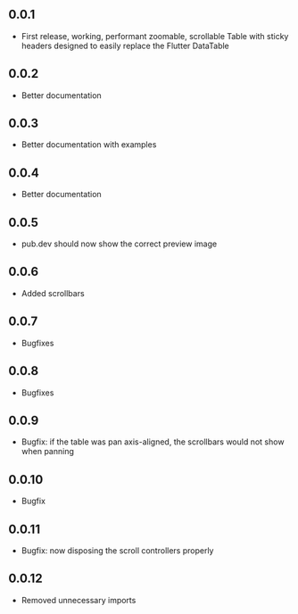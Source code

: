## 0.0.1

* First release, working, performant zoomable, scrollable Table with sticky headers designed to easily replace the Flutter DataTable

## 0.0.2
* Better documentation

## 0.0.3
* Better documentation with examples

## 0.0.4
* Better documentation

## 0.0.5
* pub.dev should now show the correct preview image

## 0.0.6
 * Added scrollbars

## 0.0.7
 * Bugfixes

## 0.0.8
 * Bugfixes

## 0.0.9
 * Bugfix: if the table was pan axis-aligned, the scrollbars would not show when panning

## 0.0.10
 * Bugfix

## 0.0.11
 * Bugfix: now disposing the scroll controllers properly

## 0.0.12
 * Removed unnecessary imports